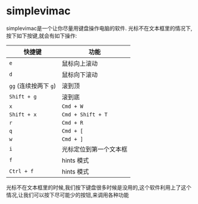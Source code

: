 # simplevimac

simplevimac是一个让你尽量用键盘操作电脑的软件.
光标不在文本框里的情况下,按下如下按键,就会有如下操作:


| 快捷键              | 功能                |
| ---------------- | ----------------- |
| `e`              | 鼠标向上滚动            |
| `d`              | 鼠标向下滚动            |
| `gg` (连续按两下 `g`) | 滚到顶               |
| `Shift + g`      | 滚到底               |
| `x`              | `Cmd + W`         |
| `Shift + x`      | `Cmd + Shift + T` |
| `r`              | `Cmd + R`         |
| `q`              | `Cmd + [`         |
| `w`              | `Cmd + ]`         |
| `i`              | 光标定位到第一个文本框       |
| `f`              | hints 模式          |
| `Ctrl + f`       | hints 模式          |


光标不在文本框里的时候,我们按下键盘很多时候是没用的,这个软件利用上了这个情况,让我们可以按下尽可能少的按钮,来调用各种功能
